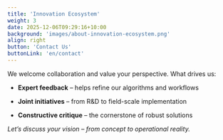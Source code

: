 ```yaml
---
title: 'Innovation Ecosystem'
weight: 3
date: 2025-12-06T09:29:16+10:00
background: 'images/about-innovation-ecosystem.png'
align: right
button: 'Contact Us'
buttonLink: 'en/contact'
---
```


We welcome collaboration and value your perspective. What drives us:  

- **Expert feedback** – helps refine our algorithms and workflows  

- **Joint initiatives** – from R&D to field-scale implementation  

- **Constructive critique** – the cornerstone of robust solutions  

*Let’s discuss your vision – from concept to operational reality.*
